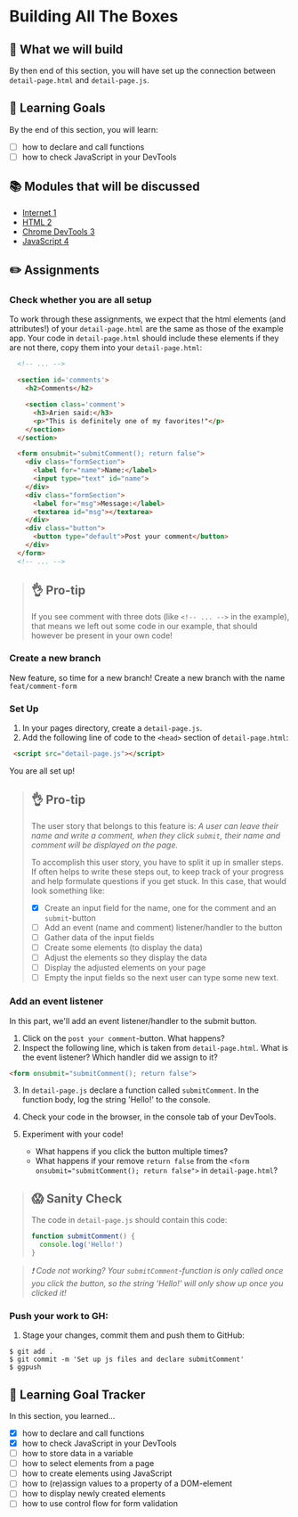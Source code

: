 # Building All The Boxes

## 🎨 What we will build
By then end of this section, you will have set up the connection between `detail-page.html` and `detail-page.js`.

## 🎯 Learning Goals
By the end of this section, you will learn:
* [ ] how to declare and call functions
* [ ] how to check JavaScript in your DevTools

## 📚 Modules that will be discussed
  * [Internet 1 ]()
  * [HTML 2 ]()
  * [Chrome DevTools 3]()
  * [JavaScript 4]()

## ✏️ Assignments

### Check whether you are all setup
To work through these assignments, we expect that the html elements (and attributes!) of your `detail-page.html` are the same as those of the example app. Your code in `detail-page.html` should include these elements if they are not there, copy them into your `detail-page.html`:

```html
  <!-- ... -->

  <section id='comments'>
    <h2>Comments</h2>

    <section class='comment'>
      <h3>Arien said:</h3>
      <p>"This is definitely one of my favorites!"</p>
    </section>
  </section>

  <form onsubmit="submitComment(); return false">
    <div class="formSection">
      <label for="name">Name:</label>
      <input type="text" id="name">
    </div>
    <div class="formSection">
      <label for="msg">Message:</label>
      <textarea id="msg"></textarea>
    </div>
    <div class="button">
      <button type="default">Post your comment</button>
    </div>
  </form>
  <!-- ... -->
```
> ## 👌 Pro-tip
> If you see comment with three dots (like `<!-- ... -->` in the example), that means we left out some code in our example, that should however be present in your own code!

### Create a new branch
New feature, so time for a new branch! Create a new branch with the name `feat/comment-form`
### Set Up

1. In your pages directory, create a `detail-page.js`. 
2. Add the following line of code to the `<head>` section of `detail-page.html`:
```html
 <script src="detail-page.js"></script>
```

You are all set up!

> ## 👌 Pro-tip
> The user story that belongs to this feature is:
> _A user can leave their name and write a comment, when they click `submit`, their name and comment will be displayed on the page._
>
> To accomplish this user story, you have to split it up in smaller steps. If often helps to write these steps out, to keep track of your progress and help formulate questions if you get stuck. In this case, that would look something like:
> * [X] Create an input field for the name, one for the comment and an `submit`-button
> * [ ] Add an event (name and comment) listener/handler to the button
> * [ ] Gather data of the input fields 
> * [ ] Create some elements (to display the data)
> * [ ] Adjust the elements so they display the data
> * [ ] Display the adjusted elements on your page
> * [ ] Empty the input fields so the next user can type some new text.

### Add an event listener
In this part, we'll add an event listener/handler to the submit button.

1. Click on the `post your comment`-button. What happens?
2. Inspect the following line, which is taken from `detail-page.html`. What is the event listener? Which handler did we assign to it?
```html
<form onsubmit="submitComment(); return false">
```
3. In `detail-page.js` declare a function called `submitComment`. In the function body, log the string 'Hello!' to the console.

4. Check your code in the browser, in the console tab of your DevTools. 

5. Experiment with your code!
    * What happens if you click the button multiple times?
    * What happens if your remove `return false` from the `<form onsubmit="submitComment(); return false">` in `detail-page.html`?

> ## 😱  Sanity Check
> The code in `detail-page.js` should contain this code:
> ```js
> function submitComment() {
>   console.log('Hello!')
> }

>  _❗️ Code not working? Your `submitComment`-function is only called once you click the button, so the string 'Hello!' will only show up once you clicked it!_ 

### Push your work to GH:
1. Stage your changes, commit them and push them to GitHub:

```shell
$ git add .
$ git commit -m 'Set up js files and declare submitComment'
$ ggpush
```


## 🎯 Learning Goal Tracker
In this section, you learned...

* [X] how to declare and call functions
* [X] how to check JavaScript in your DevTools
* [ ] how to store data in a variable
* [ ] how to select elements from a page
* [ ] how to create elements using JavaScript
* [ ] how to (re)assign values to a property of a DOM-element
* [ ] how to display newly created elements
* [ ] how to use control flow for form validation
